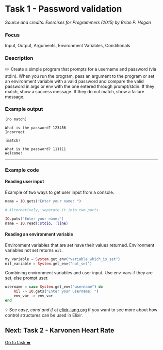 # Task 1 - Password validation

_Source and credits: Exercises for Programmers (2015) by Brian P. Hogan_

### Focus

Input, Output, Arguments, Environment Variables, Conditionals

### Description

:pencil2: Create a simple program that prompts for a username and password (via stdin). When you run the program, pass an argument to the program or set an environment variable with a valid password and compare the valid password in args or env with the one entered through prompt/stdin. If they match, show a success message. If they do not match, show a failure message.


### Example output

```
(no match)

What is the password? 123456
Incorrect

(match)

What is the password? 111111
Welcome!
```

---

### Example code
#### Reading user input

Example of two ways to get user input from a console.
```elixir
name = IO.gets("Enter your name: ")

# Alternatively, separate it into two parts.

IO.puts("Enter your name:")
name = IO.read(:stdio, :line)
```

#### Reading an environment variable

Environment variables that are set have their values returned. 
Environment variables not set returns `nil`.
```elixir
my_variable = System.get_env("variable_which_is_set")
nil_variable = System.get_env("not_set")
```

Combining environment variables and user input. Use env-vars if they are set, else prompt user.
```elixir
username = case System.get_env("username") do
    nil -> IO.gets("Enter your username: ")
    env_var -> env_var
end
```
:bulb: See *case, cond and if*  at [elixir-lang.org](https://elixir-lang.org/getting-started/case-cond-and-if.html) if you want to see more about how control structures can be used in Elixir. 

## Next: Task 2 - Karvonen Heart Rate

[Go to task :arrow_right:](./exercise_2.md)
